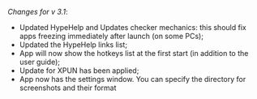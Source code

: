 _Changes for v 3.1_:
- Updated HypeHelp and Updates checker mechanics: this should fix apps freezing immediately after launch (on some PCs);
- Updated the HypeHelp links list;
- App will now show the hotkeys list at the first start (in addition to the user guide);
- Update for XPUN has been applied;
- App now has the settings window. You can specify the directory for screenshots and their format
